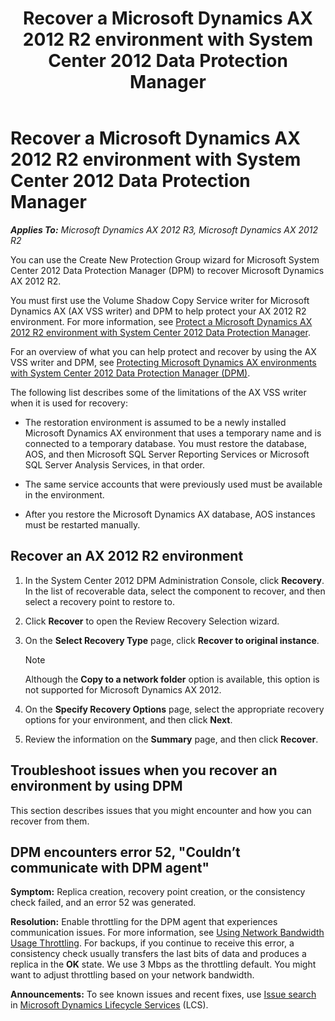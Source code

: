﻿---
title: Recover a Microsoft Dynamics AX 2012 R2 environment with System Center 2012 Data Protection Manager
TOCTitle: Recover an AX 2012 R2 environment with DPM
ms:assetid: 6016640f-782d-489e-983b-9cb9b33badbe
ms:mtpsurl: https://technet.microsoft.com/en-us/library/Dn527685(v=AX.60)
ms:contentKeyID: 59626216
ms.date: 05/02/2014
mtps_version: v=AX.60
---

# Recover a Microsoft Dynamics AX 2012 R2 environment with System Center 2012 Data Protection Manager 


_**Applies To:** Microsoft Dynamics AX 2012 R3, Microsoft Dynamics AX 2012 R2_

You can use the Create New Protection Group wizard for Microsoft System Center 2012 Data Protection Manager (DPM) to recover Microsoft Dynamics AX 2012 R2.

You must first use the Volume Shadow Copy Service writer for Microsoft Dynamics AX (AX VSS writer) and DPM to help protect your AX 2012 R2 environment. For more information, see [Protect a Microsoft Dynamics AX 2012 R2 environment with System Center 2012 Data Protection Manager](protect-a-microsoft-dynamics-ax-2012-r2-environment-with-system-center-2012-data-protection-manager.md).

For an overview of what you can help protect and recover by using the AX VSS writer and DPM, see [Protecting Microsoft Dynamics AX environments with System Center 2012 Data Protection Manager (DPM)](protecting-microsoft-dynamics-ax-environments-with-system-center-2012-data-protection-manager-dpm.md).

The following list describes some of the limitations of the AX VSS writer when it is used for recovery:

  - The restoration environment is assumed to be a newly installed Microsoft Dynamics AX environment that uses a temporary name and is connected to a temporary database. You must restore the database, AOS, and then Microsoft SQL Server Reporting Services or Microsoft SQL Server Analysis Services, in that order.

  - The same service accounts that were previously used must be available in the environment.

  - After you restore the Microsoft Dynamics AX database, AOS instances must be restarted manually.

## Recover an AX 2012 R2 environment

1.  In the System Center 2012 DPM Administration Console, click **Recovery**. In the list of recoverable data, select the component to recover, and then select a recovery point to restore to.

2.  Click **Recover** to open the Review Recovery Selection wizard.

3.  On the **Select Recovery Type** page, click **Recover to original instance**.
    

    > [!NOTE]
    > <P>Although the <STRONG>Copy to a network folder</STRONG> option is available, this option is not supported for Microsoft Dynamics AX 2012.</P>



4.  On the **Specify Recovery Options** page, select the appropriate recovery options for your environment, and then click **Next**.

5.  Review the information on the **Summary** page, and then click **Recover**.

## Troubleshoot issues when you recover an environment by using DPM

This section describes issues that you might encounter and how you can recover from them.

## DPM encounters error 52, "Couldn’t communicate with DPM agent"

**Symptom:** Replica creation, recovery point creation, or the consistency check failed, and an error 52 was generated.

**Resolution:** Enable throttling for the DPM agent that experiences communication issues. For more information, see [Using Network Bandwidth Usage Throttling](http://technet.microsoft.com/en-us/library/hh758159.aspx). For backups, if you continue to receive this error, a consistency check usually transfers the last bits of data and produces a replica in the **OK** state. We use 3 Mbps as the throttling default. You might want to adjust throttling based on your network bandwidth.

  
**Announcements:** To see known issues and recent fixes, use [Issue search](http://go.microsoft.com/fwlink/?linkid=389258) in [Microsoft Dynamics Lifecycle Services](http://go.microsoft.com/fwlink/?linkid=306505) (LCS).

